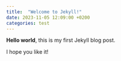 ```yaml
---
title:  "Welcome to Jekyll!"
date: 2023-11-05 12:09:00 +0200
categories: test
---
```


**Hello world**, this is my first Jekyll blog post.

I hope you like it!
